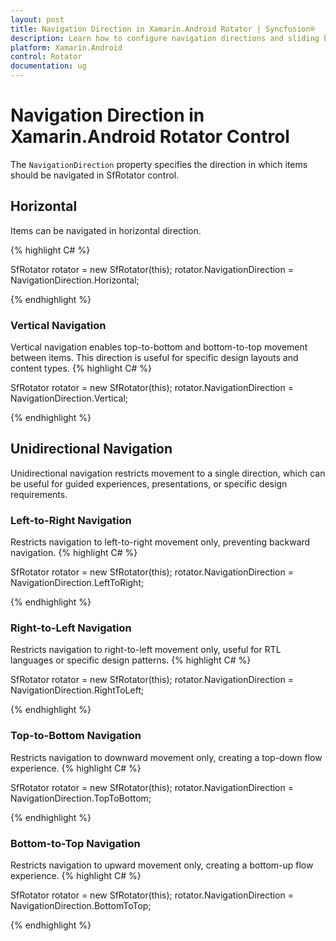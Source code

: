 ```yaml
---
layout: post
title: Navigation Direction in Xamarin.Android Rotator | Syncfusion®
description: Learn how to configure navigation directions and sliding behavior in the Rotator control for Xamarin.Android platform
platform: Xamarin.Android 
control: Rotator
documentation: ug
---
```


# Navigation Direction in Xamarin.Android Rotator Control

The `NavigationDirection` property specifies the direction in which items should be navigated in SfRotator control.

## Horizontal

Items can be navigated in horizontal direction.

{% highlight C# %}

SfRotator rotator = new SfRotator(this);
rotator.NavigationDirection = NavigationDirection.Horizontal;

{% endhighlight %}

### Vertical Navigation

Vertical navigation enables top-to-bottom and bottom-to-top movement between items. This direction is useful for specific design layouts and content types.
{% highlight C# %}

SfRotator rotator = new SfRotator(this);
rotator.NavigationDirection = NavigationDirection.Vertical;

{% endhighlight %}

## Unidirectional Navigation

Unidirectional navigation restricts movement to a single direction, which can be useful for guided experiences, presentations, or specific design requirements.

### Left-to-Right Navigation

Restricts navigation to left-to-right movement only, preventing backward navigation.
{% highlight C# %}

SfRotator rotator = new SfRotator(this);
rotator.NavigationDirection = NavigationDirection.LeftToRight;

{% endhighlight %}

### Right-to-Left Navigation

Restricts navigation to right-to-left movement only, useful for RTL languages or specific design patterns.
{% highlight C# %}

SfRotator rotator = new SfRotator(this);
rotator.NavigationDirection = NavigationDirection.RightToLeft;

{% endhighlight %}

### Top-to-Bottom Navigation

Restricts navigation to downward movement only, creating a top-down flow experience.
{% highlight C# %}

SfRotator rotator = new SfRotator(this);
rotator.NavigationDirection = NavigationDirection.TopToBottom;

{% endhighlight %}

### Bottom-to-Top Navigation

Restricts navigation to upward movement only, creating a bottom-up flow experience.
{% highlight C# %}

SfRotator rotator = new SfRotator(this);
rotator.NavigationDirection = NavigationDirection.BottomToTop;

{% endhighlight %}
